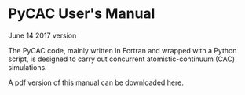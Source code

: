 # PyCAC User's Manual

June 14 2017 version

The PyCAC code, mainly written in Fortran and wrapped with a Python script, is designed to carry out concurrent atomistic-continuum (CAC) simulations.

A pdf version of this manual can be downloaded <a href="PyCAC.pdf" target="_blank">here</a>.